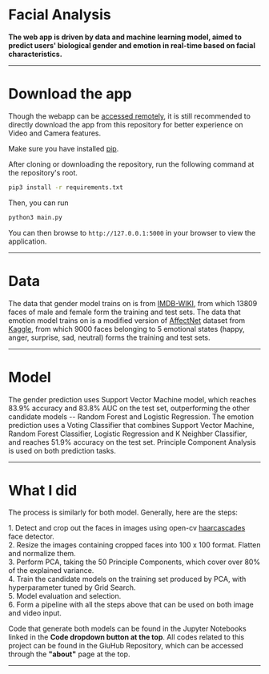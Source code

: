 Facial Analysis
===============

**The web app is driven by data and machine learning model, aimed to predict users' biological gender and emotion in real-time based on facial characteristics.**





* * *

  
  

Download the app
====

Though the webapp can be [accessed remotely](https://facial-analysis-webapp.herokuapp.com/), it is still recommended to directly download the app from this repository for better experience on Video and Camera features.

Make sure you have installed [pip](https://pypi.org/project/pip/).

After cloning or downloading the repository, run the following command at the repository's root.

```bash
pip3 install -r requirements.txt
```

Then, you can run

```bash
python3 main.py
```

You can then browse to `http://127.0.0.1:5000` in your browser to view the application.
  
  
  

* * *

  
  

Data
====

The data that gender model trains on is from [IMDB-WIKI](https://data.vision.ee.ethz.ch/cvl/rrothe/imdb-wiki/), from which 13809 faces of male and female form the training and test sets. The data that emotion model trains on is a modified version of [AffectNet](http://mohammadmahoor.com/affectnet/) dataset from [Kaggle](https://www.kaggle.com/datasets/tom99763/affectnethq?select=anger), from which 9000 faces belonging to 5 emotional states (happy, anger, surprise, sad, neutral) forms the training and test sets.

  
  
  
  

* * *

  
  

Model
====

The gender prediction uses Support Vector Machine model, which reaches 83.9% accuracy and 83.8% AUC on the test set, outperforming the other candidate models -- Random Forest and Logistic Regression. The emotion prediction uses a Voting Classifier that combines Support Vector Machine, Random Forest Classifier, Logistic Regression and K Neighber Classifier, and reaches 51.9% accuracy on the test set. Principle Component Analysis is used on both prediction tasks.

  
  
  
  

* * *

  
  

What I did
===


  

The process is similarly for both model. Generally, here are the steps:  
  
1\. Detect and crop out the faces in images using open-cv [haarcascades](https://github.com/opencv/opencv/tree/master/data/haarcascades) face detector.  
2\. Resize the images containing cropped faces into 100 x 100 format. Flatten and normalize them.  
3\. Perform PCA, taking the 50 Principle Components, which cover over 80% of the explained variance.  
4\. Train the candidate models on the training set produced by PCA, with hyperparameter tuned by Grid Search.  
5\. Model evaluation and selection.  
6\. Form a pipeline with all the steps above that can be used on both image and video input.  
  
Code that generate both models can be found in the Jupyter Notebooks linked in the **Code dropdown button at the top**. All codes related to this project can be found in the GiuHub Repository, which can be accessed through the **"about"** page at the top.

  
  

  
  

* * *
